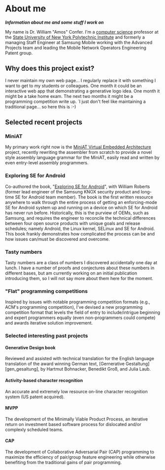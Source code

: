 # About me
_**Information about me and some stuff I work on**_

My name is Dr. William "Amos" Confer.  I'm a [computer science][csdept] professor at the [State University of New York Polytechnic Institute][sunypi] and formerly a managing Staff Engineer at Samsung Mobile working with the Advanced Projects team and leading the Mobile Network Operators
Engineering Patent group.

[csdept]: http://www.cs.sunyit.edu
[sunypi]: http://www.sunypoly.edu

## Why does this project exist?

I never maintain my own web page... I regularly replace it with something I want to get to my students or colleagues.
One month it could be an interactive web app that demonstrating a generative logo idea.
One month it might be a take home exam.
The next two months it might be a programming competition write up.
`I just don't feel like maintaining a traditional page... so here this is :-)

## Selected recent projects

### MiniAT
My primary work right now is the [MiniAT Virtual Embedded Architecture][miniat] project, recently rewriting the assembler from scratch to provide a novel style assembly language grammar for the MiniAT, easily read and written by even entry-level assembly programmers.

[miniat]: http://www.miniat.org

### Exploring SE for Android

Co-authored the book, "[Exploring SE for Android][android]", with William Roberts (former lead engineer of the Samsung KNOX security product and long-time SE for Android team member).
The book is the first written resource anywhere to walk through the entire process of getting an enforcing-mode SE for Android system up and running on a device on which SE for Android has never run before.
Historically, this is the purview of OEMs, such as Samsung, and requires the engineer to reconcile the technical differences between four open source products with unique goals and release schedules; namely Android, the Linux kernel, SELinux and SE for Android.
This book frankly demonstrates how complicated the process can be and how issues can/must be discovered and overcome.

[android]: https://www.packtpub.com/networking-and-servers/exploring-se-android

### Tasty numbers

Tasty numbers are a class of numbers I discovered accidentally one day at lunch.
I have a number of proofs and conjectures about these numbers in different bases, but am currently
working on an initial publication introducing them, so I will not say more about them here for the moment.

### "Flat" programming competitions

Inspired by issues with notable programming competition formats (e.g., ACM's programming competition),
I've devised a new programming competition format that levels the field of entry to include/intrigue beginning and expert programmers equally (even non-programmers could compete) and awards iterative solution improvement.

### Selected interesting past projects

#### Generative Design book

Reviewed and assisted with technical translation for the English language translation of the award winning German text, [Gernerative Gestaltung][gen_gesaltung], by Hartmut Bohnacker, Benedikt Groß, and Julia Laub.

[gen_gestaltung]: http://www.generative-gestaltung.de

#### Activity-based character recognition
An accurate and extremely low resource on-line character recognition system (US patent acquired).

#### MVPP
The development of the Minimally Viable Product Process, an iterative return on investment based software process for dislocated and/or complexly scheduled teams.

#### CAP
The development of Collaborative Adversarial Pair (CAP) programming to maximize the efficiency of pair/group feature engineering while otherwise benefiting from the traditional gains of pair programming.
 